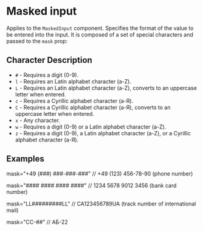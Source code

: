 # Masked input

Applies to the `MaskedInput` component.
Specifies the format of the value to be entered into the input.
It is composed of a set of special characters and passed to the `mask` prop:

## Character Description

* `#` - Requires a digit (0-9).
* `l` - Requires an Latin alphabet character (a-Z).
* `L` - Requires an Latin alphabet character (a-Z), converts to an uppercase letter when entered.
* `c` - Requires a Cyrillic alphabet character (а-Я).
* `C` - Requires a Cyrillic alphabet character (а-Я), converts to an uppercase letter when entered.
* `x` - Any character.
* `w` - Requires a digit (0-9) or a Latin alphabet character (a-Z).
* `z` - Requires a digit (0-9), a Latin alphabet character (a-Z), or a Cyrillic alphabet character (а-Я).

## Examples

mask="+49 (###) ###-###-###" // +49 (123) 456-78-90 (phone number)

mask="#### #### #### ####" // 1234 5678 9012 3456 (bank card number)

mask="LL#########LL" // CA123456789UA (track number of international mail)

mask="CC-##" // АБ-22

